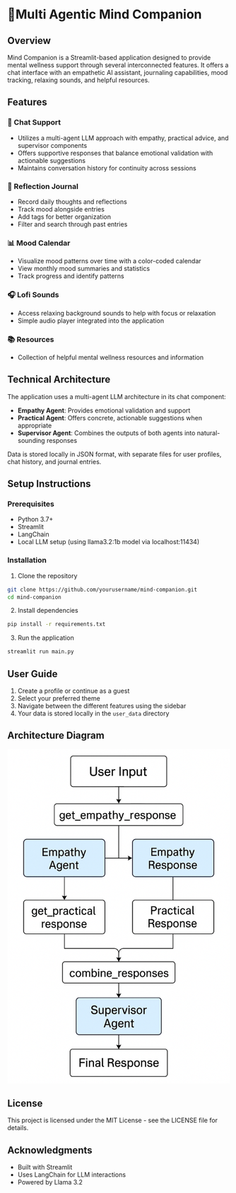 # 🧠Multi Agentic Mind Companion

## Overview
Mind Companion is a Streamlit-based application designed to provide mental wellness support through several interconnected features. It offers a chat interface with an empathetic AI assistant, journaling capabilities, mood tracking, relaxing sounds, and helpful resources.

## Features

### 💬 Chat Support
- Utilizes a multi-agent LLM approach with empathy, practical advice, and supervisor components
- Offers supportive responses that balance emotional validation with actionable suggestions
- Maintains conversation history for continuity across sessions

### 📝 Reflection Journal
- Record daily thoughts and reflections
- Track mood alongside entries
- Add tags for better organization
- Filter and search through past entries

### 📊 Mood Calendar
- Visualize mood patterns over time with a color-coded calendar
- View monthly mood summaries and statistics
- Track progress and identify patterns

### 🎧 Lofi Sounds
- Access relaxing background sounds to help with focus or relaxation
- Simple audio player integrated into the application

### 📚 Resources
- Collection of helpful mental wellness resources and information

## Technical Architecture

The application uses a multi-agent LLM architecture in its chat component:
- **Empathy Agent**: Provides emotional validation and support
- **Practical Agent**: Offers concrete, actionable suggestions when appropriate
- **Supervisor Agent**: Combines the outputs of both agents into natural-sounding responses

Data is stored locally in JSON format, with separate files for user profiles, chat history, and journal entries.

## Setup Instructions

### Prerequisites
- Python 3.7+
- Streamlit
- LangChain
- Local LLM setup (using llama3.2:1b model via localhost:11434)

### Installation

1. Clone the repository
```bash
git clone https://github.com/yourusername/mind-companion.git
cd mind-companion
```

2. Install dependencies
```bash
pip install -r requirements.txt
```

3. Run the application
```bash
streamlit run main.py
```

## User Guide

1. Create a profile or continue as a guest
2. Select your preferred theme
3. Navigate between the different features using the sidebar
4. Your data is stored locally in the `user_data` directory

## Architecture Diagram

![alt text](imagecopy.png)

## License

This project is licensed under the MIT License - see the LICENSE file for details.

## Acknowledgments

- Built with Streamlit
- Uses LangChain for LLM interactions
- Powered by Llama 3.2
